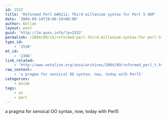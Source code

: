```yaml
---
id: 2532
title: 'Reformed Perl &#8211; Third millenium syntax for Perl 5 OOP'
date: '2004-09-14T19:06:19+00:00'
author: Kellan
layout: post
guid: 'http://lm.quxx.info/?p=2532'
permalink: /2004/09/14/reformed-perl-third-millenium-syntax-for-perl-5-oop/
typo_id:
    - '2530'
mt_id:
    - '2386'
link_related:
    - 'http://www.netalive.org/swsu/archives/2004/09/reformed_perl_t.html'
raw_content:
    - 'a pragma for sensical OO syntax, now, today with Perl5'
categories:
    - Aside
tags:
    - oo
    - perl
---
```


a pragma for sensical OO syntax, now, today with Perl5